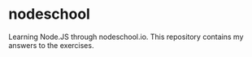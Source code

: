 nodeschool
==========

Learning Node.JS through nodeschool.io. This repository contains my answers to the exercises.
